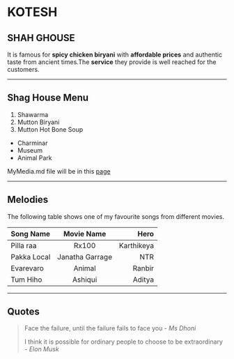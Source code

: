 # KOTESH 
## SHAH GHOUSE
It is famous for **spicy chicken biryani** with **affordable prices** and authentic taste from ancient times.The **service** they provide is well reached for the customers.


***

## Shag House Menu

1. Shawarma
5. Mutton Biryani
7.  Mutton Hot Bone Soup


* Charminar
* Museum
* Animal Park

 MyMedia.md file will be in this [page](MyMedia.md)


***

## Melodies

The following table shows one of my favourite songs from different movies.


|Song Name|Movie Name|Hero|
|:---|:---:|---:|
|Pilla raa|Rx100|Karthikeya|
|Pakka Local|Janatha Garrage|NTR|
|Evarevaro|Animal|Ranbir|
|Tum Hiho|Ashiqui|Aditya|

***

## Quotes

> Face the failure, until the failure fails to face you - *Ms Dhoni*
>
> I think it is possible for ordinary people to choose to be extraordinary - *Elon Musk*

